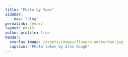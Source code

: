 ```yaml
---
title: "Posts by Year"
sidebar:
    nav: "blog"
permalink: /year/
layout: posts
author_profile: true
header:
  overlay_image: /assets/images/flowers-amsterdam.jpg
  caption: "Photo taken by Alex Gough"
---
```

